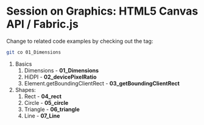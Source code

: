 # Session on Graphics: HTML5 Canvas API / Fabric.js

Change to related code examples by checking out the tag:

```bash
git co 01_Dimensions
```

1. Basics
      1. Dimensions - **01_Dimensions**
      2. HiDPI - **02_devicePixelRatio**
      3. Element.getBoundingClientRect - **03_getBoundingClientRect**
2. Shapes:
	1. Rect - **04_rect**
	2. Circle - **05_circle**
	3. Triangle - **06_triangle**
	4. Line - **07_Line**

